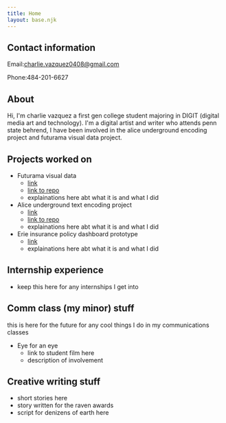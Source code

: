 ```yaml
---
title: Home
layout: base.njk
---
```


## Contact information

Email:charlie.vazquez0408@gmail.com

Phone:484-201-6627

## About
Hi, I'm charlie vazquez a first gen college student majoring in DIGIT (digital media art and technology). I'm a digital artist and writer who attends penn state behrend, I have been involved in the alice underground encoding project and futurama visual data project.

## Projects worked on
- Futurama visual data 
  - <a href="https://mystkitteh.github.io/TeamFuturama/index.html">link</a>
  - <a href="https://github.com/MystKitteh/TeamFuturama">link to repo</a>
  - explainations here abt what it is and what I did
- Alice underground text encoding project
  - <a href="https://madisonsciarrillo.github.io/AliceUndergroundProject/">link</a>
  - <a href="https://github.com/MadisonSciarrillo/AliceUndergroundProject">link to repo</a>
  - explainations here abt what it is and what I did
- Erie insurance policy dashboard prototype
  - <a href="https://miro.com/app/board/uXjVLYVd5ns=/">link</a> 
  - explainations here abt what it is and what I did

## Internship experience
- keep this here for any internships I get into

## Comm class (my minor) stuff
this is here for the future for any cool things I do in my communications classes

- Eye for an eye
  - link to student film here
  - description of involvement

## Creative writing stuff
- short stories here
- story written for the raven awards
- script for denizens of earth here
